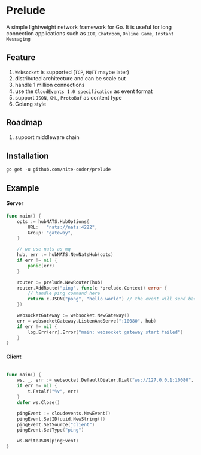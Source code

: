 # Prelude

A simple lightweight network framework for Go.  It is useful for long connection applications such as `IOT`, `Chatroom`, `Online Game`, `Instant Messaging`

## Feature

1. `Websocket` is supported (`TCP`, `MQTT` maybe later)
1. distributed architecture and can be scale out
1. handle 1 million connections
1. use the `CloudEvents 1.0 specification` as event format
1. support `JSON`, `XML`, `ProtoBuf` as content type
1. Golang style

## Roadmap

1. support middleware chain

## Installation

```shell
go get -u github.com/nite-coder/prelude
```

## Example

#### Server

```Go
func main() {
	opts := hubNATS.HubOptions{
		URL:   "nats://nats:4222",
		Group: "gateway",
	}

    // we use nats as mq
	hub, err := hubNATS.NewNatsHub(opts)
	if err != nil {
		panic(err)
	}

	router := prelude.NewRouter(hub)
	router.AddRoute("ping", func(c *prelude.Context) error {
		// handle ping command here
		return c.JSON("pong", "hello world") // the event will send back to client
	})

	websocketGateway := websocket.NewGateway()
	err = websocketGateway.ListenAndServe(":10080", hub)
	if err != nil {
		log.Err(err).Error("main: websocket gateway start failed")
	}
}

```

#### Client

```Go

func main() {
	ws, _, err := websocket.DefaultDialer.Dial("ws://127.0.0.1:10080", nil)
	if err != nil {
		t.Fatalf("%v", err)
	}
	defer ws.Close()

	pingEvent := cloudevents.NewEvent()
	pingEvent.SetID(uuid.NewString())
	pingEvent.SetSource("client")
	pingEvent.SetType("ping")

	ws.WriteJSON(pingEvent)
}

```
